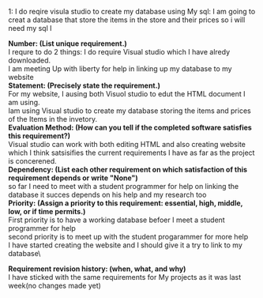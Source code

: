 1: I do reqire visula studio to create my database using My sql: I am going to creat a database that store the items in the store and their prices so i will need my sql
 I
 
**Number: (List unique requirement.)**\
I requre to do 2 things:
I do require Visual studio which I have alredy downloaded.\
I am meeting Up with liberty for help in linking up my database to my website\
**Statement: (Precisely state the requirement.)**\
For my website, I ausing both Visuol studio to edut the HTML document I am using. \
Iam using Visual studio to create my database storing the items and prices of the Items in the invetory.\
**Evaluation Method: (How can you tell if the completed software satisfies this requirement?)**\
Visual studio can work with both editing HTML and also creating website which I think satsisifies the current requirements I have as far as the project is concerened.\
**Dependency: (List each other requirement on which satisfaction of this requirement depends or write "None")**\
so far I need to meet with a student programmer for help on linking the database it succes depends on his help and my research too\
**Priority: (Assign a priority to this requirement: essential, high, middle, low, or if time permits.)**\
First priority is to have a working database befoer I meet a student programmer for help\
second priority is to meet up with the student progarammer for more help\
I have started creating the website and I should give it a try to link to my database\

**Requirement revision history: (when, what, and why)**\
I have sticked with the same requirements for My projects as it was last week(no changes made yet)
